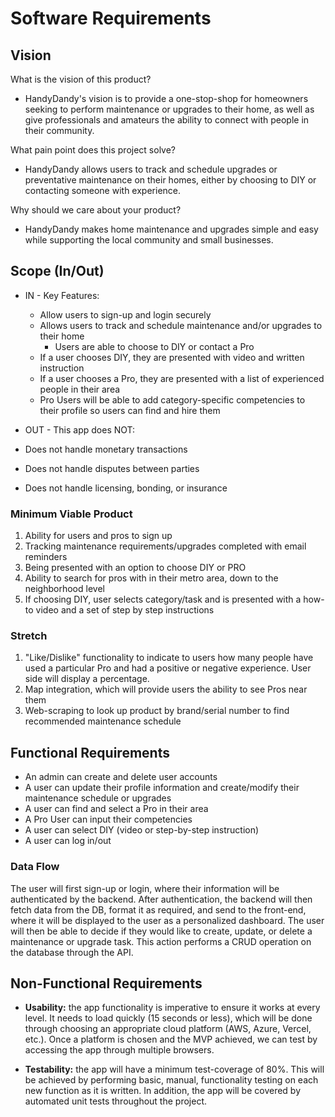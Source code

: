 # Software Requirements

## Vision


What is the vision of this product?
- HandyDandy's vision is to provide a one-stop-shop for homeowners seeking to perform maintenance or upgrades to their home, as well as give professionals and amateurs the ability to connect with people in their community.

What pain point does this project solve?
- HandyDandy allows users to track and schedule upgrades or preventative maintenance on their homes, either by choosing to DIY or contacting someone with experience.

Why should we care about your product?
- HandyDandy makes home maintenance and upgrades simple and easy while supporting the local community and small businesses.

## Scope (In/Out)

- IN - Key Features:
  - Allow users to sign-up and login securely
  - Allows users to track and schedule maintenance and/or upgrades to their home
    - Users are able to choose to DIY or contact a Pro
  - If a user chooses DIY, they are presented with video and written instruction
  - If a user chooses a Pro, they are presented with a list of experienced people in their area
  - Pro Users will be able to add category-specific competencies to their profile so users can find and hire them

- OUT - This app does NOT:
- Does not handle monetary transactions
- Does not handle disputes between parties
- Does not handle licensing, bonding, or insurance

### Minimum Viable Product

1. Ability for users and pros to sign up
2. Tracking maintenance requirements/upgrades completed with email reminders
3. Being presented with an option to choose DIY or PRO
4. Ability to search for pros with in their metro area, down to the neighborhood level
5. If choosing DIY, user selects category/task and is presented with a how-to video and a set of step by step instructions

### Stretch
1. "Like/Dislike" functionality to indicate to users how many people have used a particular Pro and had a positive or negative experience. User side will display a percentage.
2. Map integration, which will provide users the ability to see Pros near them 
3. Web-scraping to look up product by brand/serial number to find recommended maintenance schedule

## Functional Requirements
- An admin can create and delete user accounts
- A user can update their profile information and create/modify their maintenance schedule or upgrades
- A user can find and select a Pro in their area 
- A Pro User can input their competencies
- A user can select DIY (video or step-by-step instruction)
- A user can log in/out


### Data Flow
The user will first sign-up or login, where their information will be authenticated by the backend. After authentication, the backend will then fetch data from the DB, format it as required, and send to the front-end, where it will be displayed to the user as a personalized dashboard. The user will then be able to decide if they would like to create, update, or delete a maintenance or upgrade task. This action performs a CRUD operation on the database through the API.

## Non-Functional Requirements

- **Usability:** the app functionality is imperative to ensure it works at every level. It needs to load quickly (15 seconds or less), which will be done through choosing an appropriate cloud platform (AWS, Azure, Vercel, etc.). Once a platform is chosen and the MVP achieved, we can test by accessing the app through multiple browsers.

- **Testability:** the app will have a minimum test-coverage of 80%. This will be achieved by performing basic, manual, functionality testing on each new function as it is written. In addition, the app will be covered by automated unit tests throughout the project.

